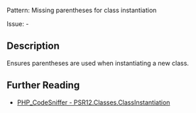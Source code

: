 Pattern: Missing parentheses for class instantiation

Issue: -

## Description

Ensures parentheses are used when instantiating a new class.

## Further Reading

* [PHP_CodeSniffer - PSR12.Classes.ClassInstantiation](https://github.com/squizlabs/PHP_CodeSniffer/blob/master/src/Standards/PSR12/Sniffs/Classes/ClassInstantiationSniff.php)